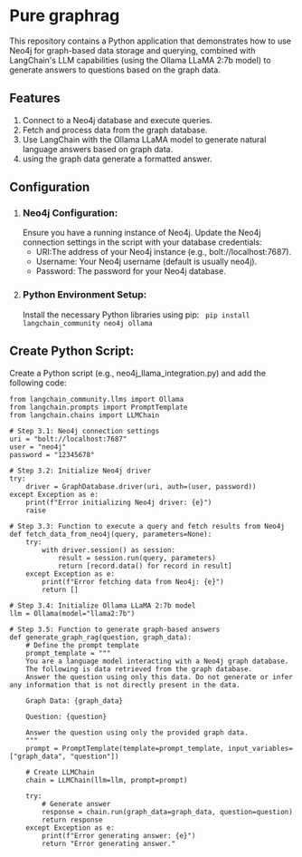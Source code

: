 # Pure graphrag
This repository contains a Python application that demonstrates how to use Neo4j for graph-based data storage and querying, combined with LangChain's LLM capabilities (using the Ollama LLaMA 2:7b model) to generate answers to questions based on the graph data.

## Features
1. Connect to a Neo4j database and execute queries.
2. Fetch and process data from the graph database.
3. Use LangChain with the Ollama LLaMA model to generate natural language answers based on graph data.
4. using the graph data generate a formatted answer.

## Configuration
1. ### Neo4j Configuration:
   Ensure you have a running instance of Neo4j. Update the Neo4j connection settings in the script with your database credentials:
    - URI:The address of your Neo4j instance (e.g., bolt://localhost:7687).
    - Username: Your Neo4j username (default is usually neo4j).
    - Password: The password for your Neo4j database.
2. ### Python Environment Setup:
   Install the necessary Python libraries using pip:
   ` pip install langchain_community neo4j ollama`

## Create Python Script:
   Create a Python script (e.g., neo4j_llama_integration.py) and add the following code:

```from neo4j import GraphDatabase
from langchain_community.llms import Ollama
from langchain.prompts import PromptTemplate
from langchain.chains import LLMChain

# Step 3.1: Neo4j connection settings
uri = "bolt://localhost:7687"
user = "neo4j"
password = "12345678"

# Step 3.2: Initialize Neo4j driver
try:
    driver = GraphDatabase.driver(uri, auth=(user, password))
except Exception as e:
    print(f"Error initializing Neo4j driver: {e}")
    raise

# Step 3.3: Function to execute a query and fetch results from Neo4j
def fetch_data_from_neo4j(query, parameters=None):
    try:
        with driver.session() as session:
            result = session.run(query, parameters)
            return [record.data() for record in result]
    except Exception as e:
        print(f"Error fetching data from Neo4j: {e}")
        return []

# Step 3.4: Initialize Ollama LLaMA 2:7b model
llm = Ollama(model="llama2:7b")

# Step 3.5: Function to generate graph-based answers
def generate_graph_rag(question, graph_data):
    # Define the prompt template
    prompt_template = """
    You are a language model interacting with a Neo4j graph database. 
    The following is data retrieved from the graph database. 
    Answer the question using only this data. Do not generate or infer any information that is not directly present in the data.

    Graph Data: {graph_data}

    Question: {question}

    Answer the question using only the provided graph data.
    """
    prompt = PromptTemplate(template=prompt_template, input_variables=["graph_data", "question"])

    # Create LLMChain
    chain = LLMChain(llm=llm, prompt=prompt)

    try:
        # Generate answer
        response = chain.run(graph_data=graph_data, question=question)
        return response
    except Exception as e:
        print(f"Error generating answer: {e}")
        return "Error generating answer."
```
   
   




